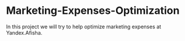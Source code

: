 # Marketing-Expenses-Optimization
In this project we will try to help optimize marketing expenses at Yandex.Afisha.
